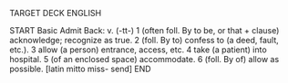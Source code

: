 TARGET DECK
ENGLISH

START
Basic
Admit
Back: v. (-tt-) 1 (often foll. By to be, or that + clause) acknowledge; recognize as true. 2 (foll. By to) confess to (a deed, fault, etc.). 3 allow (a person) entrance, access, etc. 4 take (a patient) into hospital. 5 (of an enclosed space) accommodate. 6 (foll. By of) allow as possible. [latin mitto miss- send]
END
